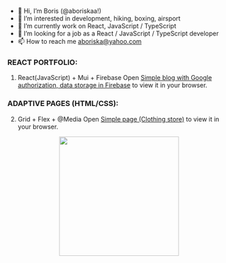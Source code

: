 - 👋 Hi, I’m Boris (@aboriskaa!)
- 👀 I’m interested in development, hiking, boxing, airsport
- 🌱 I’m currently work on React, JavaScript / TypeScript 
- 💞️ I’m looking for a job as a React / JavaScript / TypeScript developer
- 📫 How to reach me aboriska@yahoo.com



### REACT PORTFOLIO:
1. React(JavaScript) + Mui + Firebase 
Open [Simple blog with Google authorization, data storage in Firebase](https://blogapp-850b9.web.app/) to view it in your browser.

### ADAPTIVE PAGES (HTML/CSS):
2. Grid + Flex + @Media 
Open [Simple page (Clothing store)](https://aboriskaa.github.io/gb_professional_html_css_coding/) to view it in your browser.


<div id="header" align="center">
  <img src="https://www.zeluslugi.ru/upload/news/news20190426-2.gif" width="270px"/>
</div>
<!---
aboriskaa/aboriskaa is a ✨ special ✨ repository because its `README.md` (this file) appears on your GitHub profile.
You can click the Preview link to take a look at your changes.
--->
